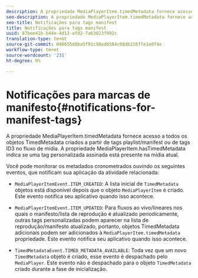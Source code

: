 ```yaml
---
description: A propriedade MediaPlayerItem.timedMetadata fornece acesso a todos os objetos TimedMetadata criados a partir de tags playlist/manifest ou de tags ID3 no fluxo de mídia. A propriedade MediaPlayerItem.hasTimedMetadata indica se uma tag personalizada assinada está presente na mídia atual.
seo-description: A propriedade MediaPlayerItem.timedMetadata fornece acesso a todos os objetos TimedMetadata criados a partir de tags playlist/manifest ou de tags ID3 no fluxo de mídia. A propriedade MediaPlayerItem.hasTimedMetadata indica se uma tag personalizada assinada está presente na mídia atual.
seo-title: Notificações para tags manifest
title: Notificações para tags manifest
uuid: 87bee41b-b44e-4d12-afd2-7a63023f992c
translation-type: tm+mt
source-git-commit: 040655d8ba5f91c98ed0584c08db226ffe1e0f4e
workflow-type: tm+mt
source-wordcount: '231'
ht-degree: 0%

---
```



# Notificações para marcas de manifesto{#notifications-for-manifest-tags}

A propriedade MediaPlayerItem.timedMetadata fornece acesso a todos os objetos TimedMetadata criados a partir de tags playlist/manifest ou de tags ID3 no fluxo de mídia. A propriedade MediaPlayerItem.hasTimedMetadata indica se uma tag personalizada assinada está presente na mídia atual.

Você pode monitorar os metadados cronometrados ouvindo os seguintes eventos, que notificam sua aplicação da atividade relacionada:

* `MediaPlayerItemEvent.ITEM_CREATED`: A lista inicial de  `TimedMetadata` objetos está disponível depois que o objeto  `MediaPlayerItem` é criado. Este evento notifica seu aplicativo quando isso acontece.

* `MediaPlayerItemEvent.ITEM_UPDATED`: Para fluxos ao vivo/lineares nos quais o manifesto/lista de reprodução é atualizado periodicamente, outras tags personalizadas podem aparecer na lista de reprodução/manifesto atualizado, portanto, objetos TimedMetadata adicionais podem ser adicionados à  `MediaPlayerItem.timedMetadata` propriedade. Este evento notifica seu aplicativo quando isso acontece.

* `TimedMetadataEvent.TIMED_METADATA_AVAILABLE`: Toda vez que um novo  `TimedMetadata` objeto é criado, esse evento é despachado pelo  `MediaPlayer`. Este evento não é despachado para o objeto `TimedMetadata` criado durante a fase de inicialização.

